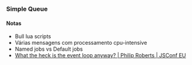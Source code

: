 ### Simple Queue

#### Notas

- Bull lua scripts
- Várias mensagens com processamento cpu-intensive
- Named jobs vs Default jobs
- [What the heck is the event loop anyway? | Philip Roberts | JSConf EU
  ](https://www.youtube.com/watch?v=8aGhZQkoFbQ)
